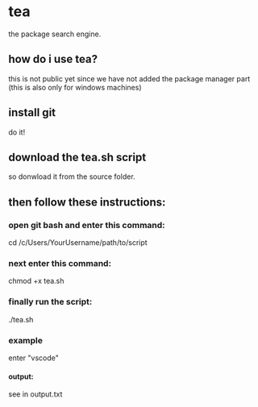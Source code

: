 # tea
the package search engine.
## how do i use tea?
this is not public yet since we have not added the package manager part (this is also only for windows machines)
## install git
do it!
## download the tea.sh script
so donwload it from the source folder.
## then follow these instructions:
### open git bash and enter this command:
cd /c/Users/YourUsername/path/to/script
### next enter this command:
chmod +x tea.sh
### finally run the script:
./tea.sh
### example
enter "vscode"
#### output:
see in output.txt
